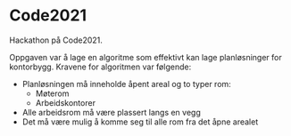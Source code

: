 # Code2021
Hackathon på Code2021.

Oppgaven var å lage en algoritme som effektivt kan lage planløsninger for kontorbygg. 
Kravene for algoritmen var følgende:
- Planløsningen må inneholde åpent areal og to typer rom: 
     * Møterom
     * Arbeidskontorer
- Alle arbeidsrom må være plassert langs en vegg
- Det må være mulig å komme seg til alle rom fra det åpne arealet

